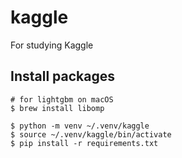 # kaggle

For studying Kaggle

## Install packages

```console
# for lightgbm on macOS
$ brew install libomp

$ python -m venv ~/.venv/kaggle
$ source ~/.venv/kaggle/bin/activate
$ pip install -r requirements.txt
```

